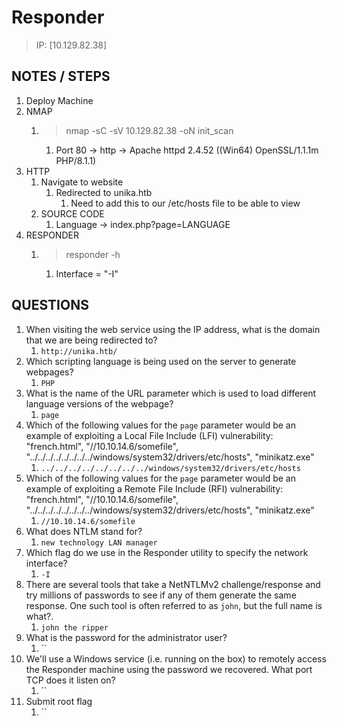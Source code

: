 # Responder

> IP: [10.129.82.38]

## NOTES / STEPS

1. Deploy Machine
2. NMAP
   1. > nmap -sC -sV 10.129.82.38 -oN init_scan
      1. Port 80 -> http -> Apache httpd 2.4.52 ((Win64) OpenSSL/1.1.1m PHP/8.1.1)
3. HTTP
   1. Navigate to website
      1. Redirected to unika.htb
         1. Need to add this to our /etc/hosts file to be able to view
   2. SOURCE CODE
      1. Language -> index.php?page=LANGUAGE
4. RESPONDER
   1. > responder -h
      1. Interface = "-I"

## QUESTIONS

1. When visiting the web service using the IP address, what is the domain that we are being redirected to?
   1. `http://unika.htb/`
2. Which scripting language is being used on the server to generate webpages?
   1. `PHP`
3. What is the name of the URL parameter which is used to load different language versions of the webpage?
   1. `page`
4. Which of the following values for the `page` parameter would be an example of exploiting a Local File Include (LFI) vulnerability: "french.html", "//10.10.14.6/somefile", "../../../../../../../../windows/system32/drivers/etc/hosts", "minikatz.exe"
   1. `../../../../../../../../windows/system32/drivers/etc/hosts`
5. Which of the following values for the `page` parameter would be an example of exploiting a Remote File Include (RFI) vulnerability: "french.html", "//10.10.14.6/somefile", "../../../../../../../../windows/system32/drivers/etc/hosts", "minikatz.exe"
   1. `//10.10.14.6/somefile`
6. What does NTLM stand for?
   1. `new technology LAN manager`
7. Which flag do we use in the Responder utility to specify the network interface?
   1. `-I`
8. There are several tools that take a NetNTLMv2 challenge/response and try millions of passwords to see if any of them generate the same response. One such tool is often referred to as `john`, but the full name is what?.
   1. `john the ripper`
9. What is the password for the administrator user?
   1. ``
10. We'll use a Windows service (i.e. running on the box) to remotely access the Responder machine using the password we recovered. What port TCP does it listen on?
    1. ``
11. Submit root flag
    1. ``
